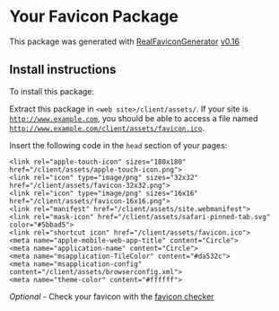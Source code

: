 # Your Favicon Package

This package was generated with [RealFaviconGenerator](https://realfavicongenerator.net/) [v0.16](https://realfavicongenerator.net/change_log#v0.16)

## Install instructions

To install this package:

Extract this package in <code>&lt;web site&gt;/client/assets/</code>. If your site is <code>http://www.example.com</code>, you should be able to access a file named <code>http://www.example.com/client/assets/favicon.ico</code>.

Insert the following code in the `head` section of your pages:

    <link rel="apple-touch-icon" sizes="180x180" href="/client/assets/apple-touch-icon.png">
    <link rel="icon" type="image/png" sizes="32x32" href="/client/assets/favicon-32x32.png">
    <link rel="icon" type="image/png" sizes="16x16" href="/client/assets/favicon-16x16.png">
    <link rel="manifest" href="/client/assets/site.webmanifest">
    <link rel="mask-icon" href="/client/assets/safari-pinned-tab.svg" color="#5bbad5">
    <link rel="shortcut icon" href="/client/assets/favicon.ico">
    <meta name="apple-mobile-web-app-title" content="Circle">
    <meta name="application-name" content="Circle">
    <meta name="msapplication-TileColor" content="#da532c">
    <meta name="msapplication-config" content="/client/assets/browserconfig.xml">
    <meta name="theme-color" content="#ffffff">

*Optional* - Check your favicon with the [favicon checker](https://realfavicongenerator.net/favicon_checker)